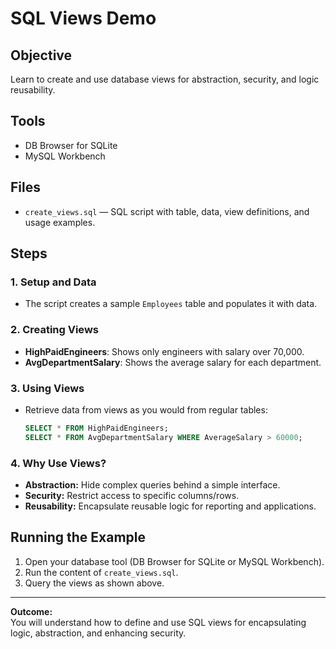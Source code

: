 # SQL Views Demo

## Objective

Learn to create and use database views for abstraction, security, and logic reusability.

## Tools

- DB Browser for SQLite
- MySQL Workbench

## Files

- `create_views.sql` — SQL script with table, data, view definitions, and usage examples.

## Steps

### 1. Setup and Data

- The script creates a sample `Employees` table and populates it with data.

### 2. Creating Views

- **HighPaidEngineers**: Shows only engineers with salary over 70,000.
- **AvgDepartmentSalary**: Shows the average salary for each department.

### 3. Using Views

- Retrieve data from views as you would from regular tables:
    ```sql
    SELECT * FROM HighPaidEngineers;
    SELECT * FROM AvgDepartmentSalary WHERE AverageSalary > 60000;
    ```

### 4. Why Use Views?

- **Abstraction:** Hide complex queries behind a simple interface.
- **Security:** Restrict access to specific columns/rows.
- **Reusability:** Encapsulate reusable logic for reporting and applications.

## Running the Example

1. Open your database tool (DB Browser for SQLite or MySQL Workbench).
2. Run the content of `create_views.sql`.
3. Query the views as shown above.

---

**Outcome:**  
You will understand how to define and use SQL views for encapsulating logic, abstraction, and enhancing security.